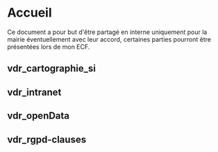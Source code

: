 # Accueil

Ce document a pour but d'être partagé en interne uniquement pour la mairie éventuellement avec leur accord, certaines parties pourront être présentées lors de mon ECF.

## vdr_cartographie_si
## vdr_intranet
## vdr_openData
## vdr_rgpd-clauses

